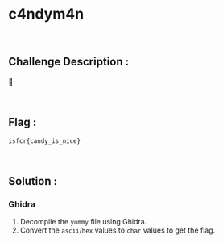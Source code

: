 # c4ndym4n

<br/>

## Challenge Description :
:candy:

<br/>

## Flag :
`isfcr{candy_is_nice}`

<br/>

## Solution :

### Ghidra
1. Decompile the `yummy` file using Ghidra.
2. Convert the `ascii`/`hex` values to `char` values to get the flag.
